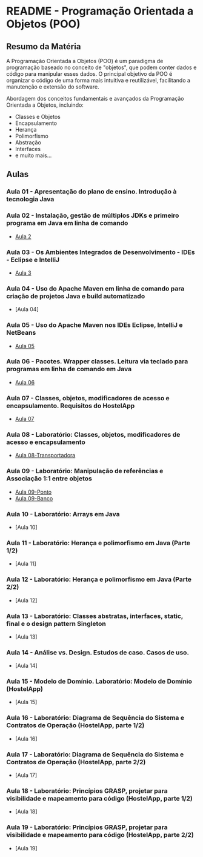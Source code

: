 # README - Programação Orientada a Objetos (POO)

## Resumo da Matéria

A Programação Orientada a Objetos (POO) é um paradigma de programação baseado no conceito de "objetos", que podem conter dados e código para manipular esses dados. O principal objetivo da POO é organizar o código de uma forma mais intuitiva e reutilizável, facilitando a manutenção e extensão do software.

Abordagem dos conceitos fundamentais e avançados da Programação Orientada a Objetos, incluindo:

- Classes e Objetos
- Encapsulamento
- Herança
- Polimorfismo
- Abstração
- Interfaces
- e muito mais...

## Aulas
### Aula 01 - Apresentação do plano de ensino. Introdução à tecnologia Java

### Aula 02 - Instalação, gestão de múltiplos JDKs e primeiro programa em Java em linha de comando
- [Aula 2](Aula02)

### Aula 03 - Os Ambientes Integrados de Desenvolvimento - IDEs - Eclipse e IntelliJ
- [Aula 3](Aula03)

### Aula 04 - Uso do Apache Maven em linha de comando para criação de projetos Java e build automatizado
- [Aula 04]

### Aula 05 - Uso do Apache Maven nos IDEs Eclipse, IntelliJ e NetBeans
- [Aula 05](Aula05)

### Aula 06 - Pacotes. Wrapper classes. Leitura via teclado para programas em linha de comando em Java
- [Aula 06](Aula06)

### Aula 07 - Classes, objetos, modificadores de acesso e encapsulamento. Requisitos do HostelApp
- [Aula 07](Aula07)

### Aula 08 - Laboratório: Classes, objetos, modificadores de acesso e encapsulamento
- [Aula 08-Transportadora](Aula08-Transportadora)
  
### Aula 09 - Laboratório: Manipulação de referências e Associação 1:1 entre objetos
- [Aula 09-Ponto](Aula09-Ponto)
- [Aula 09-Banco](Aula09-Banco)

### Aula 10 - Laboratório: Arrays em Java
- [Aula 10]
  
### Aula 11 - Laboratório: Herança e polimorfismo em Java (Parte 1/2)
- [Aula 11]
  
### Aula 12 - Laboratório: Herança e polimorfismo em Java (Parte 2/2)
- [Aula 12]
  
### Aula 13 - Laboratório: Classes abstratas, interfaces, static, final e o design pattern Singleton
- [Aula 13]
  
### Aula 14 - Análise vs. Design. Estudos de caso. Casos de uso.
- [Aula 14]

### Aula 15 - Modelo de Domínio. Laboratório: Modelo de Domínio (HostelApp)
- [Aula 15]
  
### Aula 16 - Laboratório: Diagrama de Sequência do Sistema e Contratos de Operação (HostelApp, parte 1/2) 
- [Aula 16]
  
### Aula 17 - Laboratório: Diagrama de Sequência do Sistema e Contratos de Operação (HostelApp, parte 2/2) 
- [Aula 17]
  
### Aula 18 - Laboratório: Princípios GRASP, projetar para visibilidade e mapeamento para código (HostelApp, parte 1/2)
- [Aula 18]
  
### Aula 19 - Laboratório: Princípios GRASP, projetar para visibilidade e mapeamento para código (HostelApp, parte 2/2)
- [Aula 19]
